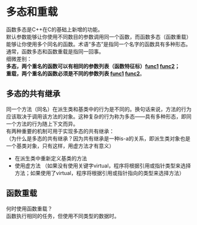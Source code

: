 # 多态和重载
函数多态是C++在C的基础上新增的功能。  
默认参数能够让你使用不同数目的参数调用同一个函数，而函数多态（函数重载）能够让你使用多个同名的函数。术语“多态”是指同一个名字的函数具有多种形态。通常，函数多态和函数重载是指同一回事。  
细微差别：  
**多态，两个重名的函数可以有相同的参数列表（函数特征标）[func1](./Polymorphic/src/brass.h#L16) [func2](./Polymorphic/src/brass.h#L39)；**  
**重载，两个重名的函数必须是不同的参数列表 [func1](./Overload/main.cpp#L6) [func2](./Overload/main.cpp#L7)**。
## 多态的共有继承
同一个方法（同名）在派生类和基类中的行为是不同的。换句话来说，方法的行为应该取决于调用该方法的对象。这种复杂的行为称为多态——具有多种形态，即同一个方法的行为随上下文而异。  
有两种重要的机制可用于实现多态的共有继承：  
（为什么是多态的共有继承？因为共有继承是一种is-a的关系，即派生类对象也是一个基类对象，只有这样，用虚方法才有意义）
* 在派生类中重新定义基类的方法
* 使用虚方法  （如果没有使用关键字virtual，程序将根据引用或指针类型来选择方法；如果使用了virtual，程序将根据引用或指针指向的类型来选择方法）  
## 函数重载  
何时使用函数重载？  
函数执行相同的任务，但使用不同类型的数据时。
  